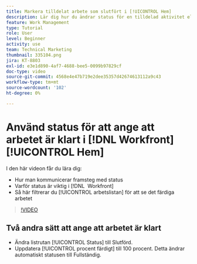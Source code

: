 ```yaml
---
title: Markera tilldelat arbete som slutfört i [!UICONTROL Hem]
description: Lär dig hur du ändrar status för en tilldelad aktivitet eller ett tilldelat problem för att ange att den är slutförd via [!UICONTROL Arbetslistan]. Filtrera sedan listan så att endast slutfört arbete visas.
feature: Work Management
type: Tutorial
role: User
level: Beginner
activity: use
team: Technical Marketing
thumbnail: 335104.png
jira: KT-8803
exl-id: e3e1d890-4af7-4688-bee5-0099b97829cf
doc-type: video
source-git-commit: 4568e4e47b719e2dee35357d42674613112a9c43
workflow-type: tm+mt
source-wordcount: '102'
ht-degree: 0%

---
```


# Använd status för att ange att arbetet är klart i [!DNL Workfront] [!UICONTROL Hem]

I den här videon får du lära dig:

* Hur man kommunicerar framsteg med status
* Varför status är viktig i [!DNL &#x200B; Workfront]
* Så här filtrerar du [!UICONTROL arbetslistan] för att se det färdiga arbetet

>[!VIDEO](https://video.tv.adobe.com/v/3444289/?quality=12&learn=on&enablevpops&captions=swe)


## Två andra sätt att ange att arbetet är klart

* Ändra listrutan [!UICONTROL Status] till Slutförd.
* Uppdatera [!UICONTROL procent färdigt] till 100 procent. Detta ändrar automatiskt statusen till Fullständig.

<!--
learn more URLs
-->
